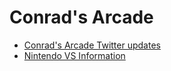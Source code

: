 # Conrad's Arcade

- [Conrad's Arcade Twitter updates](https://twitter.com/search?q=%23conradsarcade&src=typed_query&f=live)
- [Nintendo VS Information](NintendoVS.md)
